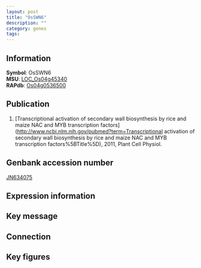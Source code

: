 ```yaml
---
layout: post
title: "OsSWN6"
description: ""
category: genes
tags: 
---
```


## Information
__Symbol__: OsSWN6  
__MSU__: [LOC_Os04g45340](http://rice.plantbiology.msu.edu/cgi-bin/ORF_infopage.cgi?orf=LOC_Os04g45340)  
__RAPdb__: [Os04g0536500](http://rapdb.dna.affrc.go.jp/viewer/gbrowse_details/irgsp1?name=Os04g0536500)  

## Publication
1. [Transcriptional activation of secondary wall biosynthesis by rice and maize NAC and MYB transcription factors](http://www.ncbi.nlm.nih.gov/pubmed?term=Transcriptional activation of secondary wall biosynthesis by rice and maize NAC and MYB transcription factors%5BTitle%5D), 2011, Plant Cell Physiol.

## Genbank accession number
[JN634075](http://www.ncbi.nlm.nih.gov/nuccore/JN634075)  

## Expression information

## Key message

## Connection

## Key figures


